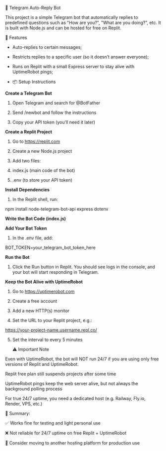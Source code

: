 🤖 Telegram Auto-Reply Bot

This project is a simple Telegram bot that automatically replies to predefined questions such as "How are you?", "What are you doing?", etc. It is built with Node.js and can be hosted for free on Replit.

🚀 Features

- Auto-replies to certain messages;

- Restricts replies to a specific user (so it doesn’t answer everyone);

- Runs on Replit with a small Express server to stay alive with UptimeRobot pings;

- 📦 Setup Instructions

**Create a Telegram Bot**

1. Open Telegram and search for @BotFather

2. Send /newbot and follow the instructions

3. Copy your API token (you’ll need it later)

 **Create a Replit Project**

1. Go to https://replit.com

2. Create a new Node.js project

3. Add two files:

4. index.js (main code of the bot)

5. .env (to store your API token)

 **Install Dependencies**

1. In the Replit shell, run:

npm install node-telegram-bot-api express dotenv

  **Write the Bot Code (index.js)**
  
  **Add Your Bot Token**

1. In the .env file, add:

BOT_TOKEN=your_telegram_bot_token_here

  **Run the Bot**
  
1. Click the Run button in Replit.
You should see logs in the console, and your bot will start responding in Telegram.

  **Keep the Bot Alive with UptimeRobot**

1. Go to https://uptimerobot.com

2. Create a free account

3. Add a new HTTP(s) monitor

4. Set the URL to your Replit project, e.g.:

https://your-project-name.username.repl.co/

5. Set the interval to every 5 minutes

   ⚠️ Important Note

Even with UptimeRobot, the bot will NOT run 24/7 if you are using only free versions of Replit and UptimeRobot.

Replit free plan still suspends projects after some time

UptimeRobot pings keep the web server alive, but not always the background polling process

For true 24/7 uptime, you need a dedicated host (e.g. Railway, Fly.io, Render, VPS, etc.)

📝 Summary:

✅ Works fine for testing and light personal use

❌ Not reliable for 24/7 uptime on free Replit + UptimeRobot

🔄 Consider moving to another hosting platform for production use
